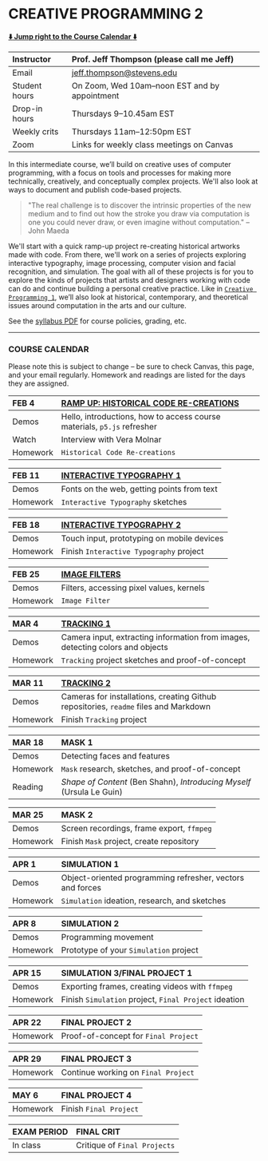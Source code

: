 # CREATIVE PROGRAMMING 2

**[:arrow_down: Jump right to the Course Calendar :arrow_down:](https://github.com/jeffThompson/CreativeProgramming2#course-calendar)**

| Instructor     | Prof. Jeff Thompson (please call me Jeff) |
| :---           | :--- |
| Email          | jeff.thompson@stevens.edu |
| Student hours  | On Zoom, Wed 10am–noon EST and by appointment |
| Drop-in hours  | Thursdays 9–10.45am EST |
| Weekly crits   | Thursdays 11am–12:50pm EST |
| Zoom           | Links for weekly class meetings on Canvas |

In this intermediate course, we’ll build on creative uses of computer programming, with a focus on tools and processes for making more technically, creatively, and conceptually complex projects. We'll also look at ways to document and publish code-based projects.

> "The real challenge is to discover the intrinsic properties of the new medium and to find out how the stroke you draw via computation is one you could never draw, or even imagine without computation." – John Maeda

We'll start with a quick ramp-up project re-creating historical artworks made with code. From there, we'll work on a series of projects exploring interactive typography, image processing, computer vision and facial recognition, and simulation. The goal with all of these projects is for you to explore the kinds of projects that artists and designers working with code can do and continue building a personal creative practice. Like in [`Creative Programming 1`](https://github.com/jeffThompson/CreativeProgramming1), we’ll also look at historical, contemporary, and theoretical issues around computation in the arts and our culture.

See the [syllabus PDF](https://github.com/jeffThompson/CreativeProgramming2/blob/master/Syllabus.pdf) for course policies, grading, etc.

***

### COURSE CALENDAR
Please note this is subject to change – be sure to check Canvas, this page, and your email regularly. Homework and readings are listed for the days they are assigned.

| FEB 4       | [RAMP UP: HISTORICAL CODE RE-CREATIONS](https://github.com/jeffThompson/CreativeProgramming2/tree/master/Week00_RampUp) |
| :---        | :--- |
| Demos       | Hello, introductions, how to access course materials, `p5.js` refresher |
| Watch       | Interview with Vera Molnar |
| Homework    | `Historical Code Re-creations` |

| FEB 11      | [INTERACTIVE TYPOGRAPHY 1](https://github.com/jeffThompson/CreativeProgramming2/tree/master/Week01_InteractiveTypography) |
| :---        | :--- |
| Demos       | Fonts on the web, getting points from text |
| Homework    | `Interactive Typography` sketches |

| FEB 18      | [INTERACTIVE TYPOGRAPHY 2](https://github.com/jeffThompson/CreativeProgramming2/tree/master/Week01_InteractiveTypography) |
| :---        | :--- |
| Demos       | Touch input, prototyping on mobile devices |
| Homework    | Finish `Interactive Typography` project |

| FEB 25      | [IMAGE FILTERS](https://github.com/jeffThompson/CreativeProgramming2/tree/master/Week03_ImageFilters) |
| :---        | :--- |
| Demos       | Filters, accessing pixel values, kernels |
| Homework    | `Image Filter` |

| MAR 4       | [TRACKING 1](https://github.com/jeffThompson/CreativeProgramming2/tree/master/Week04_Tracking) |
| :---        | :--- |
| Demos       | Camera input, extracting information from images, detecting colors and objects |
| Homework    | `Tracking` project sketches and proof-of-concept |

| MAR 11      | [TRACKING 2](https://github.com/jeffThompson/CreativeProgramming2/tree/master/Week04_Tracking) |
| :---        | :--- |
| Demos       | Cameras for installations, creating Github repositories, `readme` files and Markdown |
| Homework    | Finish `Tracking` project |

| MAR 18      | MASK 1 |
| :---        | :--- |
| Demos       | Detecting faces and features |
| Homework    | `Mask` research, sketches, and proof-of-concept |
| Reading     | *Shape of Content* (Ben Shahn), *Introducing Myself* (Ursula Le Guin) |

| MAR 25      | MASK 2 |
| :---        | :--- |
| Demos       | Screen recordings, frame export, `ffmpeg` |
| Homework    | Finish `Mask` project, create repository |

| APR 1       | SIMULATION 1 |
| :---        | :--- |
| Demos       | Object-oriented programming refresher, vectors and forces |
| Homework    | `Simulation` ideation, research, and sketches |

| APR 8       | SIMULATION 2 |
| :---        | :--- |
| Demos       | Programming movement |
| Homework    | Prototype of your `Simulation` project |

| APR 15      | SIMULATION 3/FINAL PROJECT 1 |
| :---        | :--- |
| Demos       | Exporting frames, creating videos with `ffmpeg` |
| Homework    | Finish `Simulation` project, `Final Project` ideation |

| APR 22      | FINAL PROJECT 2 |
| :---        | :--- |
| Homework    | Proof-of-concept for `Final Project` |

| APR 29      | FINAL PROJECT 3 |
| :---        | :--- |
| Homework    | Continue working on `Final Project` |

| MAY 6       | FINAL PROJECT 4 |
| :---        | :--- |
| Homework    | Finish `Final Project` |

| EXAM PERIOD | FINAL CRIT |
| :---        | :--- |
| In class    | Critique of `Final Projects` |

